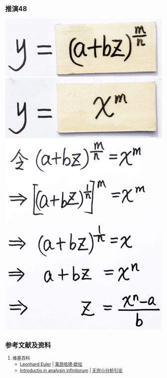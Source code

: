 ## 推演48

![](/images/无穷级数/欧拉的无穷分析引论中典型的推演实验/章3/推演48/48-1.jpg)
![](/images/无穷级数/欧拉的无穷分析引论中典型的推演实验/章3/推演48/48-2.jpg)
![](/images/无穷级数/欧拉的无穷分析引论中典型的推演实验/章3/推演48/48-3.jpg)

## 参考文献及资料

1. 维基百科
	- [Leonhard Euler](https://en.wikipedia.org/wiki/Leonhard_Euler) | [莱昂哈德·欧拉](https://zh.wikipedia.org/wiki/%E8%90%8A%E6%98%82%E5%93%88%E5%BE%B7%C2%B7%E6%AD%90%E6%8B%89) 
	- [Introductio in analysin infinitorum](https://en.wikipedia.org/wiki/Introductio_in_analysin_infinitorum) | [无穷小分析引论](https://zh.wikipedia.org/wiki/%E6%97%A0%E7%A9%B7%E5%B0%8F%E5%88%86%E6%9E%90%E5%BC%95%E8%AE%BA) 




